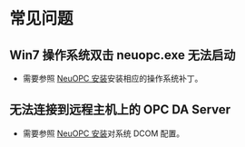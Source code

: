 # 常见问题

## Win7 操作系统双击 neuopc.exe 无法启动

* 需要参照 [NeuOPC 安装](./install.md)安装相应的操作系统补丁。

## 无法连接到远程主机上的 OPC DA Server

* 需要参照 [NeuOPC 安装](./install.md)对系统 DCOM 配置。